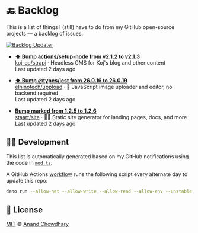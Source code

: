 # 🔙 Backlog

This is a list of things I (still) have to do from my GitHub open-source projects — a backlog of issues.

[![Backlog Updater](https://github.com/AnandChowdhary/backlog/workflows/Backlog%20Updater/badge.svg)](https://github.com/AnandChowdhary/backlog/actions)

- **[⬆️ Bump actions/setup-node from v2.1.2 to v2.1.3](https://github.com/koj-co/strapi/pulls/109)**  
[koj-co/strapi](https://github.com/koj-co/strapi) · Headless CMS for Koj's blog and other content  
Last updated 2 days ago  

- **[⬆️ Bump @types/jest from 26.0.16 to 26.0.19](https://github.com/elninotech/uppload/pulls/448)**  
[elninotech/uppload](https://github.com/elninotech/uppload) · 📁 JavaScript image uploader and editor, no backend required  
Last updated 2 days ago  

- **[Bump marked from 1.2.5 to 1.2.6](https://github.com/staart/site/pulls/315)**  
[staart/site](https://github.com/staart/site) · 🏁📑 Static site generator for landing pages, docs, and more  
Last updated 2 days ago  


## 👩‍💻 Development

This list is automatically generated based on my GitHub notifications using the code in [`mod.ts`](./mod.ts).

A GitHub Actions [workflow](./.github/workflows/update.yml) runs the following script every alternate day to update this repo:

```bash
deno run --allow-net --allow-write --allow-read --allow-env --unstable mod.ts
```

## 📄 License

[MIT](./LICENSE) © [Anand Chowdhary](https://anandchowdhary.com)
